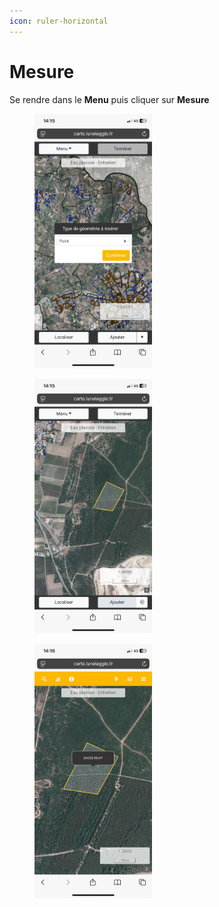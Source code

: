 ```yaml
---
icon: ruler-horizontal
---
```


# Mesure

Se rendre dans le **Menu** puis cliquer sur **Mesure**

<div><figure><img src="../../../.gitbook/assets/vmap_mobile_mesure_geometrie.PNG" alt="" width="188"><figcaption></figcaption></figure> <figure><img src="../../../.gitbook/assets/vmap_mobile_mesure_saisie.PNG" alt="" width="188"><figcaption></figcaption></figure> <figure><img src="../../../.gitbook/assets/vmap_mobile_mesure_resultat.PNG" alt="" width="188"><figcaption></figcaption></figure></div>

